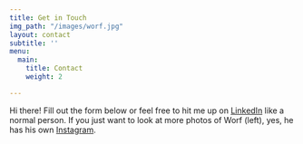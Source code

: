 ```yaml
---
title: Get in Touch
img_path: "/images/worf.jpg"
layout: contact
subtitle: ''
menu:
  main:
    title: Contact
    weight: 2

---
```

Hi there! Fill out the form below or feel free to hit me up on [LinkedIn](https://www.linkedin.com/in/sfroehner/) like a normal person. If you just want to look at more photos of Worf (left), yes, he has his own [Instagram](https://www.instagram.com/worf.dog/). 